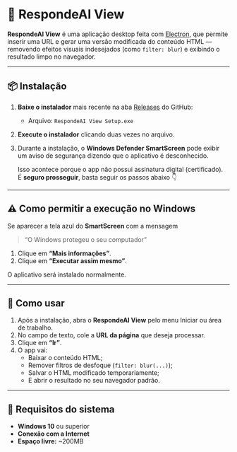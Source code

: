 # 🧠 RespondeAI View

**RespondeAI View** é uma aplicação desktop feita com [Electron](https://www.electronjs.org/), que permite inserir uma URL e gerar uma versão modificada do conteúdo HTML — removendo efeitos visuais indesejados (como `filter: blur`) e exibindo o resultado limpo no navegador.

---

## 📦 Instalação

1. **Baixe o instalador** mais recente na aba [Releases](../../releases) do GitHub:
   - Arquivo: `RespondeAI View Setup.exe`

2. **Execute o instalador** clicando duas vezes no arquivo.

3. Durante a instalação, o **Windows Defender SmartScreen** pode exibir um aviso de segurança dizendo que o aplicativo é desconhecido.

   Isso acontece porque o app não possui assinatura digital (certificado).  
   É **seguro prosseguir**, basta seguir os passos abaixo 👇

---

## ⚠️ Como permitir a execução no Windows

Se aparecer a tela azul do **SmartScreen** com a mensagem  
> “O Windows protegeu o seu computador”

1. Clique em **“Mais informações”**.
2. Clique em **“Executar assim mesmo”**.

O aplicativo será instalado normalmente.

---

## 🚀 Como usar

1. Após a instalação, abra o **RespondeAI View** pelo menu Iniciar ou área de trabalho.
2. No campo de texto, cole a **URL da página** que deseja processar.
3. Clique em **“Ir”**.
4. O app vai:
   - Baixar o conteúdo HTML;
   - Remover filtros de desfoque (`filter: blur(...)`);
   - Salvar o HTML modificado temporariamente;
   - E abrir o resultado no seu navegador padrão.

---

## 🧰 Requisitos do sistema

- **Windows 10** ou superior  
- **Conexão com a Internet**  
- **Espaço livre:** ~200MB  
